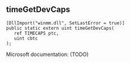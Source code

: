 ## timeGetDevCaps

```
[DllImport("winmm.dll", SetLastError = true)]
public static extern uint timeGetDevCaps(
   ref TIMECAPS ptc,
   uint cbtc
);
```

Microsoft documentation: (TODO)
